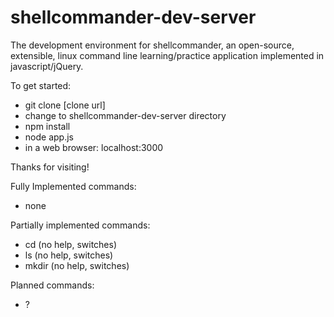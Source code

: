 shellcommander-dev-server
=========================

The development environment for shellcommander, an open-source, extensible, linux command line learning/practice application implemented in javascript/jQuery.

To get started:
  - git clone [clone url]
  - change to shellcommander-dev-server directory
  - npm install
  - node app.js
  - in a web browser: localhost:3000

Thanks for visiting!



Fully Implemented commands:
  - none

Partially implemented commands:
  - cd (no help, switches)
  - ls (no help, switches)
  - mkdir (no help, switches)

Planned commands:
  - ?
